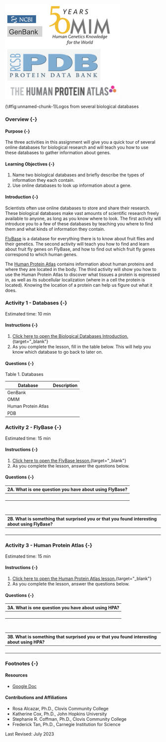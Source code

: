 
<div class="figure">
<img src="assets/database_intro/database_logos.png" alt="Logos from different biological databases, including Human Protein Atlas, Protein Data Bank, Genbank, and Online Mendelian Inheritance in Man" width="370" />
<p class="caption">(\#fig:unnamed-chunk-1)Logos from several biological databases</p>
</div>

### Overview {-}

#### Purpose {-}

The three activities in this assignment will give you a quick tour of several online databases for biological research and will teach you how to use these databases to gather information about genes.

#### Learning Objectives {-}

1. Name two biological databases and briefly describe the types of information they each contain.
1. Use online databases to look up information about a gene.

#### Introduction {-}

Scientists often use online databases to store and share their research.  These biological databases make vast amounts of scientific research freely available to anyone, as long as you know where to look.  The first activity will introduce you to a few of these databases by teaching you where to find them and what kinds of information they contain.

[FlyBase](https://flybase.org/) is a database for everything there is to know about fruit flies and their genetics.  The second activity will teach you how to find and learn about fruit fly genes on FlyBase, and how to find out which fruit fly genes correspond to which human genes.

The [Human Protein Atlas](https://www.proteinatlas.org/) contains information about human proteins and where they are located in the body.  The third activity will show you how to use the Human Protein Atlas to discover what tissues a protein is expressed in, as well as its subcellular localization (where in a cell the protein is located).  Knowing the location of a protein can help us figure out what it does.

### **Activity 1** - Databases {-}

Estimated time: 10 min

#### Instructions {-}

1. [Click here to open the Biological Databases Introduction.](https://www.c-moor.org/module-model-org-db/database-intro.html){target="_blank"}
1. As you complete the lesson, fill in the table below. This will help you know which database to go back to later on.

#### Questions {-}

Table 1. Databases

| Database            | Description |
| --------------------|-------------|
| GenBank             |             |
| OMIM                |             |
| Human Protein Atlas |             |
| PDB                 |             |

### **Activity 2** - FlyBase {-}

Estimated time: 15 min

#### Instructions {-}

1. [Click here to open the FlyBase lesson.](https://www.c-moor.org/module-model-org-db/database-flybase.html){target="_blank"}
1. As you complete the lesson, answer the questions below.

#### Questions {-}

| 2A. What is one question you have about using FlyBase? |
|:-|
| <br> |

<br>

| 2B. What is something that surprised you or that you found interesting about using FlyBase? |
|:-|
| <br> |

### **Activity 3** - Human Protein Atlas {-}

Estimated time: 15 min

#### Instructions {-}

1. [Click here to open the Human Protein Atlas lesson.](https://www.c-moor.org/module-model-org-db/database-hpa.html){target="_blank"}
1. As you complete the lesson, answer the questions below.

#### Questions {-}

| 3A. What is one question you have about using HPA? |
|:-|
| <br> |

<br>

| 3B. What is something that surprised you or that you found interesting about using HPA? |
|:-|
| <br> |

### Footnotes {-}

#### Resources

- [Google Doc](https://docs.google.com/document/d/1nDpBeI_ATwMm1JnlwxK3WYY7SdvIPNEd/)

#### Contributions and Affiliations

- Rosa Alcazar, Ph.D., Clovis Community College
- Katherine Cox, Ph.D., John Hopkins University
- Stephanie R. Coffman, Ph.D., Clovis Community College
- Frederick Tan, Ph.D., Carnegie Institution for Science

Last Revised: July 2023
